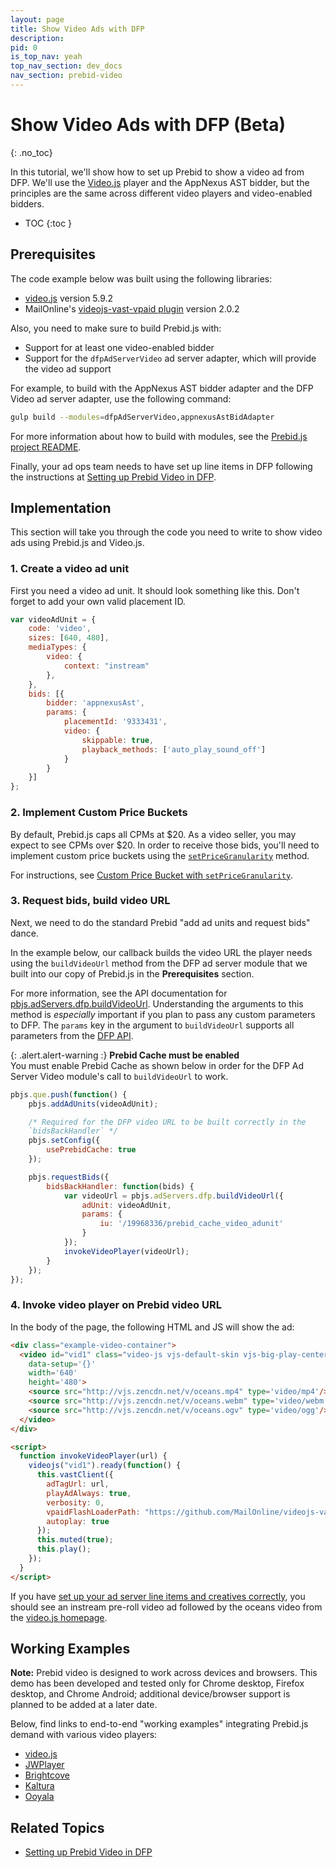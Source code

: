 ```yaml
---
layout: page
title: Show Video Ads with DFP
description:
pid: 0
is_top_nav: yeah
top_nav_section: dev_docs
nav_section: prebid-video
---
```


<div class="bs-docs-section" markdown="1">

# Show Video Ads with DFP (Beta)
{: .no_toc}

In this tutorial, we'll show how to set up Prebid to show a video ad
from DFP.  We'll use the [Video.js](http://videojs.com/) player and
the AppNexus AST bidder, but the principles are the same across
different video players and video-enabled bidders.

* TOC
{:toc }

## Prerequisites

The code example below was built using the following libraries:

+ [video.js](http://videojs.com/) version 5.9.2
+ MailOnline's [videojs-vast-vpaid plugin](https://github.com/MailOnline/videojs-vast-vpaid) version 2.0.2

Also, you need to make sure to build Prebid.js with:

+ Support for at least one video-enabled bidder
+ Support for the `dfpAdServerVideo` ad server adapter, which will provide the video ad support

For example, to build with the AppNexus AST bidder adapter and the DFP
Video ad server adapter, use the following command:

```bash
gulp build --modules=dfpAdServerVideo,appnexusAstBidAdapter
```

For more information about how to build with modules, see the [Prebid.js project README](https://github.com/prebid/Prebid.js/blob/master/README.md#build-optimization).

Finally, your ad ops team needs to have set up line items in DFP
following the instructions at
[Setting up Prebid Video in DFP]({{site.baseurl}}/setting-up-prebid-video-in-dfp.html).

## Implementation

This section will take you through the code you need to write to show
video ads using Prebid.js and Video.js.

### 1. Create a video ad unit

First you need a video ad unit.  It should look something like this.
Don't forget to add your own valid placement ID.

```javascript
var videoAdUnit = {
    code: 'video',
    sizes: [640, 480],
    mediaTypes: {
        video: {
            context: "instream"
        },
    },
    bids: [{
        bidder: 'appnexusAst',
        params: {
            placementId: '9333431',
            video: {
                skippable: true,
                playback_methods: ['auto_play_sound_off']
            }
        }
    }]
};
```

### 2. Implement Custom Price Buckets

By default, Prebid.js caps all CPMs at $20.  As a video seller, you may expect to see CPMs over $20.  In order to receive those bids, you'll need to implement custom price buckets using the [`setPriceGranularity`]({{site.baseurl}}/dev-docs/publisher-api-reference.html#customCPMObject) method.

For instructions, see [Custom Price Bucket with `setPriceGranularity`]({{site.baseurl}}/dev-docs/examples/custom-price-bucket-using-setpricegranularity.html).

### 3. Request bids, build video URL

Next, we need to do the standard Prebid "add ad units and request bids" dance.

In the example below, our callback builds the video URL the player needs using the `buildVideoUrl` method from the DFP ad server module that we built into our copy of Prebid.js in the **Prerequisites** section.

For more information, see the API documentation for [pbjs.adServers.dfp.buildVideoUrl]({{site.baseurl}}/dev-docs/publisher-api-reference.html#module_pbjs.adServers.dfp.buildVideoUrl).  Understanding the arguments to this method is *especially* important if you plan to pass any custom parameters to DFP.  The `params` key in the argument to `buildVideoUrl` supports all parameters from the [DFP API](https://support.google.com/dfp_premium/answer/1068325?hl=en).

{: .alert.alert-warning :}
**Prebid Cache must be enabled**  
You must enable Prebid Cache as shown below in order for the DFP Ad Server Video module's call to `buildVideoUrl` to work.

```javascript
pbjs.que.push(function() {
    pbjs.addAdUnits(videoAdUnit);

    /* Required for the DFP video URL to be built correctly in the
    `bidsBackHandler` */
    pbjs.setConfig({
        usePrebidCache: true
    });

    pbjs.requestBids({
        bidsBackHandler: function(bids) {
            var videoUrl = pbjs.adServers.dfp.buildVideoUrl({
                adUnit: videoAdUnit,
                params: {
                    iu: '/19968336/prebid_cache_video_adunit'
                }
            });
            invokeVideoPlayer(videoUrl);
        }
    });
});
```

### 4. Invoke video player on Prebid video URL

In the body of the page, the following HTML and JS will show the ad:

```html
<div class="example-video-container">
  <video id="vid1" class="video-js vjs-default-skin vjs-big-play-centered" controls
    data-setup='{}'
    width='640'
    height='480'>
    <source src="http://vjs.zencdn.net/v/oceans.mp4" type='video/mp4'/>
    <source src="http://vjs.zencdn.net/v/oceans.webm" type='video/webm'/>
    <source src="http://vjs.zencdn.net/v/oceans.ogv" type='video/ogg'/>
  </video>
</div>

<script>
  function invokeVideoPlayer(url) {
    videojs("vid1").ready(function() {
      this.vastClient({
        adTagUrl: url,
        playAdAlways: true,
        verbosity: 0,
        vpaidFlashLoaderPath: "https://github.com/MailOnline/videojs-vast-vpaid/blob/RELEASE/bin/VPAIDFlash.swf?raw=true",
        autoplay: true
      });
      this.muted(true);
      this.play();
    });
  }
</script>
```

If you have [set up your ad server line items and creatives correctly]({{site.baseurl}}/adops/setting-up-prebid-video-in-dfp.html), you should see an instream pre-roll video ad followed by the oceans video from the [video.js homepage](http://videojs.com/).

## Working Examples

**Note:** Prebid video is designed to work across devices and browsers. This demo has been developed and tested only for Chrome desktop, Firefox desktop, and Chrome Android; additional device/browser support is planned to be added at a later date.

Below, find links to end-to-end "working examples" integrating Prebid.js demand with various video players:

+ [video.js]({{site.github.url}}/examples/video/prebid_video_videojs_new.html)
+ [JWPlayer]({{site.github.url}}/examples/video/jwPlayerPrebid.html)
+ [Brightcove]({{site.github.url}}/examples/video/bc-demo.html)
+ [Kaltura]({{site.github.url}}/examples/video/klt-demo.html)
+ [Ooyala]({{site.github.url}}/examples/video/ooyala-demo.html)

## Related Topics

+ [Setting up Prebid Video in DFP]({{site.baseurl}}/adops/setting-up-prebid-video-in-dfp.html)

</div>
